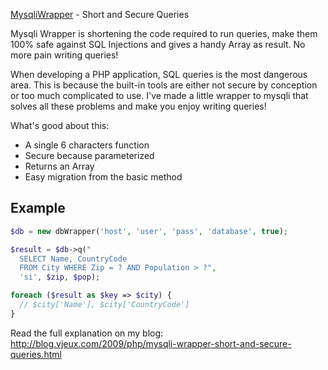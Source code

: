 <a href="http://blog.vjeux.com/2009/php/mysqli-wrapper-short-and-secure-queries.html">MysqliWrapper</a> - Short and Secure Queries

Mysqli Wrapper is shortening the code required to run queries, make them 100% safe against SQL Injections and gives a handy Array as result. No more pain writing queries!

When developing a PHP application, SQL queries is the most dangerous area. This is because the built-in tools are either not secure by conception or too much complicated to use. I've made a little wrapper to mysqli that solves all these problems and make you enjoy writing queries!

What's good about this:

* A single 6 characters function
* Secure because parameterized
* Returns an Array
* Easy migration from the basic method


Example
-------

```php
$db = new dbWrapper('host', 'user', 'pass', 'database', true);

$result = $db->q("
  SELECT Name, CountryCode
  FROM City WHERE Zip = ? AND Population > ?",
  'si', $zip, $pop);

foreach ($result as $key => $city) {
  // $city['Name'], $city['CountryCode']
}
```



Read the full explanation on my blog: http://blog.vjeux.com/2009/php/mysqli-wrapper-short-and-secure-queries.html
